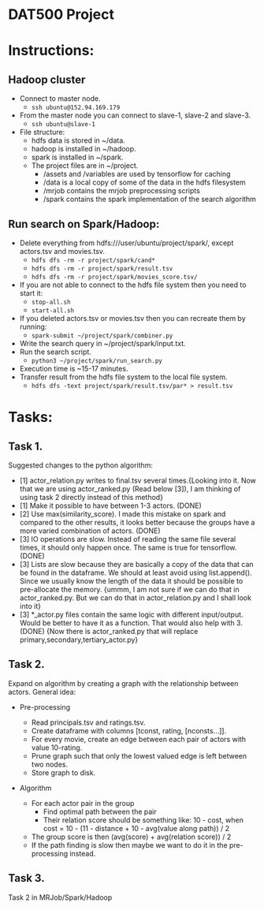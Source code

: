 # DAT500 Project

# Instructions:
## Hadoop cluster
- Connect to master node.
  - `ssh ubuntu@152.94.169.179`
- From the master node you can connect to slave-1, slave-2 and slave-3.
  - `ssh ubuntu@slave-1`
- File structure:
  - hdfs data is stored in ~/data.
  - hadoop is installed in ~/hadoop.
  - spark is installed in  ~/spark.
  - The project files are in ~/project.
    - /assets and /variables are used by tensorflow for caching
    - /data is a local copy of some of the data in the hdfs filesystem
    - /mrjob contains the mrjob preprocessing scripts
    - /spark contains the spark implementation of the search algorithm

## Run search on Spark/Hadoop:
- Delete everything from hdfs:///user/ubuntu/project/spark/, except actors.tsv and movies.tsv.
  - `hdfs dfs -rm -r project/spark/cand*`
  - `hdfs dfs -rm -r project/spark/result.tsv`
  - `hdfs dfs -rm -r project/spark/movies_score.tsv/`
- If you are not able to connect to the hdfs file system then you need to start it:
  - `stop-all.sh`
  - `start-all.sh`
- If you deleted actors.tsv or movies.tsv then you can recreate them by running:
  - `spark-submit ~/project/spark/combiner.py`
- Write the search query in ~/project/spark/input.txt.
- Run the search script.
  - `python3 ~/project/spark/run_search.py`
- Execution time is ~15-17 minutes.
- Transfer result from the hdfs file system to the local file system.
  - `hdfs dfs -text project/spark/result.tsv/par* > result.tsv`

# Tasks:
## Task 1.
Suggested changes to the python algorithm:
- [1] actor_relation.py writes to final.tsv several times.{Looking into it. Now that we are using actor_ranked.py (Read below [3]), I am thinking of using task 2 directly instead of this method}
- [1] Make it possible to have between 1-3 actors. (DONE)
- [2] Use max(similarity_score). I made this mistake on spark and compared to the other results, it looks better because the groups have a more varied combination of actors. (DONE)
- [3] IO operations are slow. Instead of reading the same file several times, it should only happen once. The same is true for tensorflow. (DONE)
- [3] Lists are slow because they are basically a copy of the data that can be found in the dataframe. We should at least avoid using list.append(). Since we usually know the length of the data it should be possible to pre-allocate the memory. {ummm, I am not sure if we can do that in actor_ranked.py. But we can do that in actor_relation.py and I shall look into it}
- [3] *_actor.py files contain the same logic with different input/output. Would be better to have it as a function. That would also help with 3. (DONE) {Now there is actor_ranked.py that will replace primary,secondary,tertiary_actor.py}

## Task 2.
Expand on algorithm by creating a graph with the relationship between actors.
General idea:
- Pre-processing
    - Read principals.tsv and ratings.tsv.
    - Create dataframe with columns [tconst, rating, [nconsts...]].
    - For every movie, create an edge between each pair of actors with value 10-rating.
    - Prune graph such that only the lowest valued edge is left between two nodes.
    - Store graph to disk.

- Algorithm
    - For each actor pair in the group
        - Find optimal path between the pair
        - Their relation score should be something like: 10 - cost, when cost = 10 - (11 - distance + 10 - avg(value along path)) / 2
    - The group score is then (avg(score) + avg(relation score)) / 2
    - If the path finding is slow then maybe we want to do it in the pre-processing instead.

## Task 3.
Task 2 in MRJob/Spark/Hadoop
